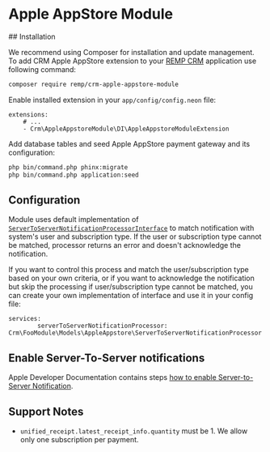 # Apple AppStore Module

## Installation

We recommend using Composer for installation and update management. To add CRM Apple AppStore extension to your [REMP CRM](https://github.com/remp2020/crm-skeleton/) application use following command:

```bash
composer require remp/crm-apple-appstore-module
```

Enable installed extension in your `app/config/config.neon` file:

```neon
extensions:
	# ...
	- Crm\AppleAppstoreModule\DI\AppleAppstoreModuleExtension
```

Add database tables and seed Apple AppStore payment gateway and its configuration:

```bash
php bin/command.php phinx:migrate
php bin/command.php application:seed
```

## Configuration

Module uses default implementation of [`ServerToServerNotificationProcessorInterface`](./src/models/ServerToServerNotificationProcessor/ServerToServerNotificationProcessorInterface.php) to match notification with system's user and subscription type. If the user or subscription type cannot be matched, processor returns an error and doesn't acknowledge the notification.

If you want to control this process and match the user/subscription type based on your own criteria, or if you want to acknowledge the notification but skip the processing if user/subscription type cannot be matched, you can create your own implementation of interface and use it in your config file:

```neon
services:
        serverToServerNotificationProcessor: Crm\FooModule\Models\AppleAppstore\ServerToServerNotificationProcessor
``` 

## Enable Server-To-Server notifications

Apple Developer Documentation contains steps [how to enable Server-to-Server Notification](https://developer.apple.com/documentation/storekit/in-app_purchase/subscriptions_and_offers/enabling_server-to-server_notifications).

## Support Notes

- `unified_receipt.latest_receipt_info.quantity` must be 1. We allow only one subscription per payment.
